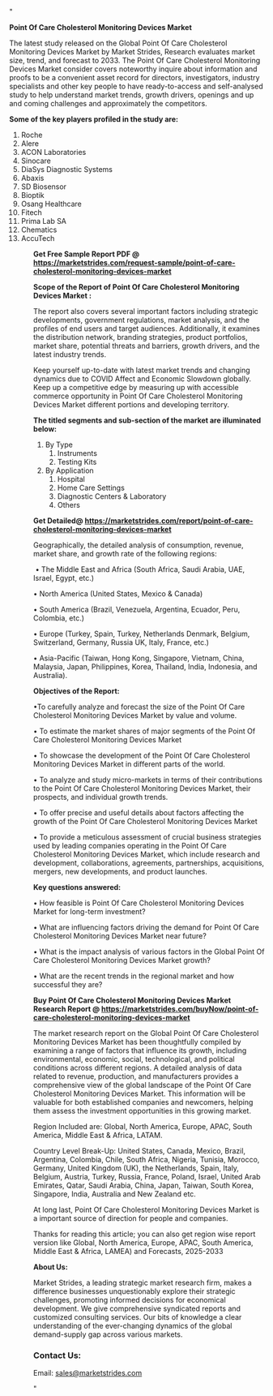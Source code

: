 "<p><strong>Point Of Care Cholesterol Monitoring Devices Market</strong></p>
<p>The latest study released on the Global Point Of Care Cholesterol Monitoring Devices Market by Market Strides, Research evaluates market size, trend, and forecast to 2033. The Point Of Care Cholesterol Monitoring Devices Market consider covers noteworthy inquire about information and proofs to be a convenient asset record for directors, investigators, industry specialists and other key people to have ready-to-access and self-analysed study to help understand market trends, growth drivers, openings and up and coming challenges and approximately the competitors.</p>
<p><strong> Some of the key players profiled in the study are: </strong></p>
<p><ol><li>
Roche</li><li>Alere</li><li>ACON Laboratories</li><li>Sinocare</li><li>DiaSys Diagnostic Systems</li><li>Abaxis</li><li>SD Biosensor</li><li>Bioptik</li><li>Osang Healthcare</li><li>Fitech</li><li>Prima Lab SA</li><li>Chematics</li><li>AccuTech


</li><ol></p>
<p><strong>Get Free Sample Report PDF @ <a href=https://marketstrides.com/request-sample/point-of-care-cholesterol-monitoring-devices-market>https://marketstrides.com/request-sample/point-of-care-cholesterol-monitoring-devices-market</a></strong></p>
<p><strong> Scope of the Report of Point Of Care Cholesterol Monitoring Devices Market : </strong></p>
<p>The report also covers several important factors including strategic developments, government regulations, market analysis, and the profiles of end users and target audiences. Additionally, it examines the distribution network, branding strategies, product portfolios, market share, potential threats and barriers, growth drivers, and the latest industry trends.</p>
<p>Keep yourself up-to-date with latest market trends and changing dynamics due to COVID Affect and Economic Slowdown globally. Keep up a competitive edge by measuring up with accessible commerce opportunity in Point Of Care Cholesterol Monitoring Devices Market different portions and developing territory.</p>
<p><strong> The titled segments and sub-section of the market are illuminated below: </strong></p>
<p><ol><li>By Type<ol><li>Instruments</li><li>Testing Kits</li></ol></li><li>By Application<ol><li>Hospital</li><li>Home Care Settings</li><li>Diagnostic Centers & Laboratory</li><li>Others</li></ol></li></ol></p>
<p><strong>Get Detailed@ <a href=https://marketstrides.com/report/point-of-care-cholesterol-monitoring-devices-market>https://marketstrides.com/report/point-of-care-cholesterol-monitoring-devices-market</a></strong></p>
<p>Geographically, the detailed analysis of consumption, revenue, market share, and growth rate of the following regions:</p>
<p>&nbsp;&bull; The Middle East and Africa (South Africa, Saudi Arabia, UAE, Israel, Egypt, etc.)</p>
<p>&bull; North America (United States, Mexico &amp; Canada)</p>
<p>&bull; South America (Brazil, Venezuela, Argentina, Ecuador, Peru, Colombia, etc.)</p>
<p>&bull; Europe (Turkey, Spain, Turkey, Netherlands Denmark, Belgium, Switzerland, Germany, Russia UK, Italy, France, etc.)</p>
<p>&bull; Asia-Pacific (Taiwan, Hong Kong, Singapore, Vietnam, China, Malaysia, Japan, Philippines, Korea, Thailand, India, Indonesia, and Australia).</p>
<p><strong>Objectives of the Report: </strong></p>
<p>&bull;To carefully analyze and forecast the size of the Point Of Care Cholesterol Monitoring Devices Market by value and volume.</p>
<p>&bull; To estimate the market shares of major segments of the Point Of Care Cholesterol Monitoring Devices Market</p>
<p>&bull; To showcase the development of the Point Of Care Cholesterol Monitoring Devices Market in different parts of the world.</p>
<p>&bull; To analyze and study micro-markets in terms of their contributions to the Point Of Care Cholesterol Monitoring Devices Market, their prospects, and individual growth trends.</p>
<p>&bull; To offer precise and useful details about factors affecting the growth of the Point Of Care Cholesterol Monitoring Devices Market</p>
<p>&bull; To provide a meticulous assessment of crucial business strategies used by leading companies operating in the Point Of Care Cholesterol Monitoring Devices Market, which include research and development, collaborations, agreements, partnerships, acquisitions, mergers, new developments, and product launches.</p>
<p><strong>Key questions answered: </strong></p>
<p>&bull; How feasible is Point Of Care Cholesterol Monitoring Devices Market for long-term investment?</p>
<p>&bull; What are influencing factors driving the demand for Point Of Care Cholesterol Monitoring Devices Market near future?</p>
<p>&bull; What is the impact analysis of various factors in the Global Point Of Care Cholesterol Monitoring Devices Market growth?</p>
<p>&bull; What are the recent trends in the regional market and how successful they are?</p>
<p><strong>Buy Point Of Care Cholesterol Monitoring Devices Market Research Report @&nbsp;<a href=https://marketstrides.com/buyNow/point-of-care-cholesterol-monitoring-devices-market>https://marketstrides.com/buyNow/point-of-care-cholesterol-monitoring-devices-market</a></strong></p>
<p>The market research report on the Global Point Of Care Cholesterol Monitoring Devices Market has been thoughtfully compiled by examining a range of factors that influence its growth, including environmental, economic, social, technological, and political conditions across different regions. A detailed analysis of data related to revenue, production, and manufacturers provides a comprehensive view of the global landscape of the Point Of Care Cholesterol Monitoring Devices Market. This information will be valuable for both established companies and newcomers, helping them assess the investment opportunities in this growing market.</p>
<p>Region Included are: Global, North America, Europe, APAC, South America, Middle East &amp; Africa, LATAM.</p>
<p>Country Level Break-Up: United States, Canada, Mexico, Brazil, Argentina, Colombia, Chile, South Africa, Nigeria, Tunisia, Morocco, Germany, United Kingdom (UK), the Netherlands, Spain, Italy, Belgium, Austria, Turkey, Russia, France, Poland, Israel, United Arab Emirates, Qatar, Saudi Arabia, China, Japan, Taiwan, South Korea, Singapore, India, Australia and New Zealand etc.</p>
<p>At long last, Point Of Care Cholesterol Monitoring Devices Market is a important source of direction for people and companies.</p>
<p>Thanks for reading this article; you can also get region wise report version like Global, North America, Europe, APAC, South America, Middle East &amp; Africa, LAMEA) and Forecasts, 2025-2033</p>
<p><strong>About Us: </strong></p>
<p>Market Strides, a leading strategic market research firm, makes a difference businesses unquestionably explore their strategic challenges, promoting informed decisions for economical development. We give comprehensive syndicated reports and customized consulting services. Our bits of knowledge a clear understanding of the ever-changing dynamics of the global demand-supply gap across various markets.</p>
<h3>Contact Us:</h3>
<p>Email: <a href=mailto:sales@marketstrides.com>sales@marketstrides.com</a></p>"
